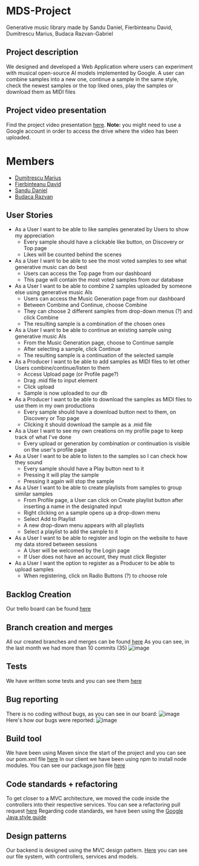 # MDS-Project
Generative music library made by Sandu Daniel, Fierbinteanu David, Dumitrescu Marius, Budaca Razvan-Gabriel

## Project description
We designed and developed a Web Application where users can experiment with musical open-source AI models implemented by Google. A user can combine samples into a new one, continue a sample in the same style, check the newest samples or the top liked ones, play the samples or download them as MIDI files


## Project video presentation
Find the project video presentation [here]().
**Note:** you might need to use a Google account in order to access the drive where the video has been uploaded.

# Members 
- [Dumitrescu Marius](https://github.com/Marius2504)
- [Fierbinteanu David](https://github.com/davidmarian2012)
- [Sandu Daniel](https://github.com/Dan-The-Assassin)
- [Budaca Razvan](https://github.com/BudiGabe)

## User Stories
- As a User I want to be able to like samples generated by Users to show my appreciation
  - Every sample should have a clickable like button, on Discovery or Top page
  - Likes will be counted behind the scenes 
- As a User I want to be able to see the most voted samples to see what generative music can do best
  - Users can access the Top page from our dashboard
  - This page will contain the most voted samples from our database 
- As a User I want to be able to combine 2 samples uploaded by someone else using generative music AIs
  - Users can access the Music Generation page from our dashboard
  - Between Combine and Continue, choose Combine
  - They can choose 2 different samples from drop-down menus (?) and click Combine
  - The resulting sample is a combination of the chosen ones
- As a User I want to be able to continue an existing sample using generative music AIs
  - From the Music Generation page, choose to Continue sample
  - After selecting a sample, click Continue
  - The resulting sample is a continuation of the selected sample
- As a Producer I want to be able to add samples as MIDI files to let other Users combine/continue/listen to them
  - Access Upload page (or Profile page?)
  - Drag .mid file to input element
  - Click upload
  - Sample is now uploaded to our db
- As a Producer I want to be able to download the samples as MIDI files to use them in my own productions
  - Every sample should have a download button next to them, on Discovery or Top page
  - Clicking it should download the sample as a .mid file 
- As a User I want to see my own creations on my profile page to keep track of what I've done
  - Every upload or generation by combination or continuation is visible on the user's profile page
- As a User I want to be able to listen to the samples so I can check how they sound
  - Every sample should have a Play button next to it
  - Pressing it will play the sample
  - Pressing it again will stop the sample
- As a User I want to be able to create playlists from samples to group similar samples
  - From Profile page, a User can click on Create playlist button after inserting a name in the designated input
  - Right clicking on a sample opens up a drop-down menu
  - Select Add to Playlist
  - A new drop-down menu appears with all playlists
  - Select a playlist to add the sample to it
- As a User I want to be able to register and login on the website to have my data stored between sessions
  - A User will be welcomed by the Login page
  - If User does not have an account, they must click Register
- As a User I want the option to register as a Producer to be able to upload samples
  - When registering, click on Radio Buttons (?) to choose role

## Backlog Creation
Our trello board can be found [here](https://trello.com/b/E7Jd6zWW/project-mds)

## Branch creation and merges
All our created branches and merges can be found [here](https://github.com/BudiGabe/MDS-Project/branches)
As you can see, in the last month we had more than 10 commits (35)
![image](https://user-images.githubusercontent.com/68233994/173434400-c1310568-150a-4975-9ea5-17673f34d5ee.png)

## Tests
We have written some tests and you can see them [here](https://github.com/BudiGabe/MDS-Project/pull/12/commits/8979eb4442fa6b56bfaf211be3831f6df18b93a1)

## Bug reporting
There is no coding without bugs, as you can see in our board: 
![image](https://user-images.githubusercontent.com/68233994/173434697-ecfc9906-77e3-4f30-b8b1-8237d5060d4c.png)
Here's how our bugs were reported:
![image](https://user-images.githubusercontent.com/68233994/173434768-8b8247eb-6535-401c-a45a-21308b942969.png)

## Build tool
We have been using Maven since the start of the project and you can see our pom.xml file [here](https://github.com/BudiGabe/MDS-Project/blob/main/MDSBack/pom.xml)
In our client we have been using npm to install node modules. You can see our package.json file [here](https://github.com/BudiGabe/MDS-Project/blob/main/react-test/package.json)

## Code standards + refactoring
To get closer to a MVC architecture, we moved the code inside the controllers into their respective services. You can see a refactoring pull request [here](https://github.com/BudiGabe/MDS-Project/pull/12/commits/17723ca5484d41a040bcdc9994b3dfeaad87705b)
Regarding code standards, we have been using the [Google Java style guide](https://google.github.io/styleguide/javaguide.html)

## Design patterns
Our backend is designed using the MVC design pattern. [Here]( https://github.com/BudiGabe/MDS-Project/tree/main/MDSBack/src/main/java/com/example/mdsback) you can see our file system, with controllers, services and models.
